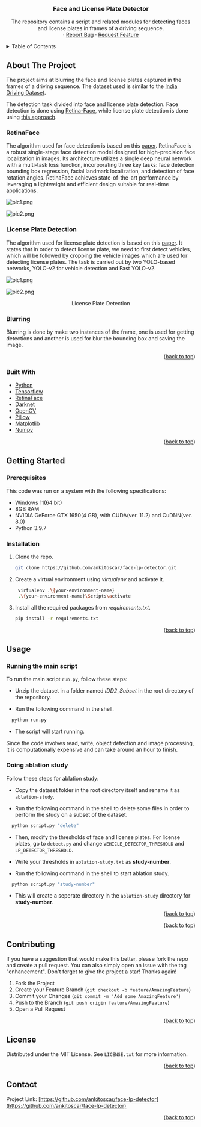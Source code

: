 
<div id="top"></div>
<!--
*** Thanks for checking out the Best-README-Template. If you have a suggestion
*** that would make this better, please fork the repo and create a pull request
*** or simply open an issue with the tag "enhancement".
*** Don't forget to give the project a star!
*** Thanks again! Now go create something AMAZING! :D
-->



<!-- PROJECT LOGO -->
<br />
<div align="center">

<h3 align="center">Face and License Plate Detector</h3>

  <p align="center">
    The repository contains a script and related modules for detecting faces and license plates in frames of a driving sequence.
    <br />
    ·
    <a href="https://github.com/ankitoscar/face-lp-detector/issues">Report Bug</a>
    ·
    <a href="https://github.com/ankitoscar/face-lp-detector/issues">Request Feature</a>
  </p>
</div>



<!-- TABLE OF CONTENTS -->
<details>
  <summary>Table of Contents</summary>
  <ol>
    <li>
      <a href="#about-the-project">About The Project</a>
      <ul>
        <li><a href="#built-with">Built With</a></li>
      </ul>
    </li>
    <li>
      <a href="#getting-started">Getting Started</a>
      <ul>
        <li><a href="#prerequisites">Prerequisites</a></li>
        <li><a href="#installation">Installation</a></li>
      </ul>
    </li>
    <li><a href="#usage">Usage</a></li>
    <li><a href="#roadmap">Roadmap</a></li>
    <li><a href="#contributing">Contributing</a></li>
    <li><a href="#license">License</a></li>
    <li><a href="#contact">Contact</a></li>
  </ol>
</details>



<!-- ABOUT THE PROJECT -->
## About The Project

The project aims at blurring the face and license plates captured in the frames of a driving sequence. The dataset used is similar to the [India Driving Dataset](https://idd.insaan.iiit.ac.in/).

The detection task divided into face and license plate detection. Face detection is done using [Retina-Face](https://pypi.org/project/retina-face/), while license plate detection is done using [this approach](https://web.inf.ufpr.br/vri/publications/layout-independent-alpr/).

### RetinaFace

The algorithm used for face detection is based on this [paper](https://arxiv.org/pdf/1905.00641). RetinaFace is a robust single-stage face detection model designed for high-precision face localization in images. Its architecture utilizes a single deep neural network with a multi-task loss function, incorporating three key tasks: face detection bounding box regression, facial landmark localization, and detection of face rotation angles. RetinaFace achieves state-of-the-art performance by leveraging a lightweight and efficient design suitable for real-time applications.

![pic1.png]()

![pic2.png]()

### License Plate Detection

The algorithm used for license plate detection is based on this [paper](https://arxiv.org/pdf/1909.01754.pdf). It states that in order to detect license plate, we need to first detect vehicles, which will be followed by cropping the vehicle images which are used for detecting license plates. The task is carried out by two YOLO-based networks, YOLO-v2 for vehicle detection and Fast YOLO-v2.

![pic1.png](https://github.com/ankitoscar/face-lp-detector/blob/main/images/pic1.png)

![pic2.png](https://github.com/ankitoscar/face-lp-detector/blob/main/images/pic2.png)

<p align="center">License Plate Detection</p>

### Blurring

Blurring is done by make two instances of the frame, one is used for getting detections and another is used for blur the bounding box and saving the image.

<p align="right">(<a href="#top">back to top</a>)</p>

### Built With

* [Python](https://www.python.org/)
* [Tensorflow](https://www.tensorflow.org/)
* [RetinaFace](https://pypi.org/project/retina-face/)
* [Darknet](https://github.com/AlexeyAB/darknet)
* [OpenCV](https://opencv.org/)
* [Pillow](https://pillow.readthedocs.io/)
* [Matplotlib](https://matplotlib.org/)
* [Numpy](https://numpy.org/)

<p align="right">(<a href="#top">back to top</a>)</p>



<!-- GETTING STARTED -->
## Getting Started

### Prerequisites

This code was run on a system with the following specifications:

* Windows 11(64 bit)
* 8GB RAM
* NVIDIA GeForce GTX 1650(4 GB), with CUDA(ver. 11.2) and CuDNN(ver. 8.0)
* Python 3.9.7

### Installation

1. Clone the repo.
   ```sh
   git clone https://github.com/ankitoscar/face-lp-detector.git
   ```
2. Create a virtual environment using *virtualenv* and activate it.
   ```sh
    virtualenv .\{your-environment-name}
    .\{your-environment-name}\Scripts\activate
   ```
3. Install all the required packages from *requirements.txt*. 
   ```sh
   pip install -r requirements.txt
   ```

<p align="right">(<a href="#top">back to top</a>)</p>



<!-- USAGE EXAMPLES -->
## Usage

### Running the main script
To run the main script `run.py`, follow these steps:

* Unzip the dataset in a folder named *IDD2_Subset* in the root directory of the repository.

* Run the following command in the shell.
```sh
  python run.py
```

* The script will start running.

Since the code involves read, write, object detection and image processing, it is computationally expensive and can take around an hour to finish.

### Doing ablation study

Follow these steps for ablation study:

* Copy the dataset folder in the root directory itself and rename it as `ablation-study`.

* Run the following command in the shell to delete some files in order to perform the study on a subset of the dataset.
```sh
  python script.py "delete"
``` 

* Then, modify the thresholds of face and license plates. For license plates, go to `detect.py` and change `VEHICLE_DETECTOR_THRESHOLD` and `LP_DETECTOR_THRESHOLD`.

* Write your thresholds in `ablation-study.txt` as **study-number**.

* Run the following command in the shell to start ablation study.
```sh
  python script.py "study-number"
```

* This will create a seperate directory in the `ablation-study` directory for **study-number**.

<p align="right">(<a href="#top">back to top</a>)</p>



<!-- ROADMAP -->

<p align="right">(<a href="#top">back to top</a>)</p>



<!-- CONTRIBUTING -->
## Contributing

If you have a suggestion that would make this better, please fork the repo and create a pull request. You can also simply open an issue with the tag "enhancement".
Don't forget to give the project a star! Thanks again!

1. Fork the Project
2. Create your Feature Branch (`git checkout -b feature/AmazingFeature`)
3. Commit your Changes (`git commit -m 'Add some AmazingFeature'`)
4. Push to the Branch (`git push origin feature/AmazingFeature`)
5. Open a Pull Request

<p align="right">(<a href="#top">back to top</a>)</p>



<!-- LICENSE -->
## License

Distributed under the MIT License. See `LICENSE.txt` for more information.

<p align="right">(<a href="#top">back to top</a>)</p>



<!-- CONTACT -->
## Contact

Project Link: [https://github.com/ankitoscar/face-lp-detector](https://github.com/ankitoscar/face-lp-detector)

<p align="right">(<a href="#top">back to top</a>)</p>
